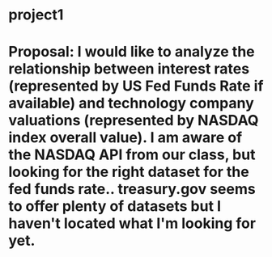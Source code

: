 # project1

# Proposal: I would like to analyze the relationship between interest rates (represented by US Fed Funds Rate if available) and technology company valuations (represented by NASDAQ index overall value). I am aware of the NASDAQ API from our class, but looking for the right dataset for the fed funds rate.. treasury.gov seems to offer plenty of datasets but I haven't located what I'm looking for yet.
